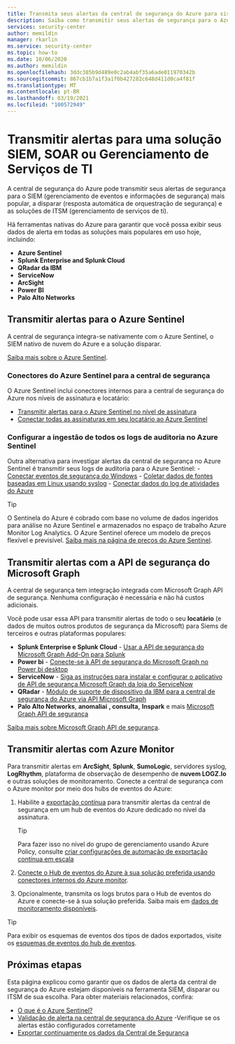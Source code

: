 ```yaml
---
title: Transmita seus alertas da central de segurança do Azure para sistemas SIEM (gerenciamento de eventos e informações de segurança) e outras soluções de monitoramento
description: Saiba como transmitir seus alertas de segurança para o Azure Sentinel, SIEMs de terceiros, disparar ou soluções de ITSM
services: security-center
author: memildin
manager: rkarlin
ms.service: security-center
ms.topic: how-to
ms.date: 10/06/2020
ms.author: memildin
ms.openlocfilehash: 3ddc385b9d489e0c2ab4abf35a6ade011970342b
ms.sourcegitcommit: 867cb1b7a1f3a1f0b427282c648d411d0ca4f81f
ms.translationtype: MT
ms.contentlocale: pt-BR
ms.lasthandoff: 03/19/2021
ms.locfileid: "100572949"
---
```

# <a name="stream-alerts-to-a-siem-soar-or-it-service-management-solution"></a>Transmitir alertas para uma solução SIEM, SOAR ou Gerenciamento de Serviços de TI

A central de segurança do Azure pode transmitir seus alertas de segurança para o SIEM (gerenciamento de eventos e informações de segurança) mais popular, a disparar (resposta automática de orquestração de segurança) e as soluções de ITSM (gerenciamento de serviços de ti).

Há ferramentas nativas do Azure para garantir que você possa exibir seus dados de alerta em todas as soluções mais populares em uso hoje, incluindo:

- **Azure Sentinel**
- **Splunk Enterprise and Splunk Cloud**
- **QRadar da IBM**
- **ServiceNow**
- **ArcSight**
- **Power BI**
- **Palo Alto Networks**

## <a name="stream-alerts-to-azure-sentinel"></a>Transmitir alertas para o Azure Sentinel 

A central de segurança integra-se nativamente com o Azure Sentinel, o SIEM nativo de nuvem do Azure e a solução disparar. 

[Saiba mais sobre o Azure Sentinel](../sentinel/overview.md).

### <a name="azure-sentinels-connectors-for-security-center"></a>Conectores do Azure Sentinel para a central de segurança

O Azure Sentinel inclui conectores internos para a central de segurança do Azure nos níveis de assinatura e locatário:

- [Transmitir alertas para o Azure Sentinel no nível de assinatura](../sentinel/connect-azure-security-center.md)
- [Conectar todas as assinaturas em seu locatário ao Azure Sentinel](https://techcommunity.microsoft.com/t5/azure-sentinel/azure-security-center-auto-connect-to-sentinel/ba-p/1387539) 

### <a name="configure-ingestion-of-all-audit-logs-into-azure-sentinel"></a>Configurar a ingestão de todos os logs de auditoria no Azure Sentinel 

Outra alternativa para investigar alertas da central de segurança no Azure Sentinel é transmitir seus logs de auditoria para o Azure Sentinel:
    - [Conectar eventos de segurança do Windows](../sentinel/connect-windows-security-events.md)
    - [Coletar dados de fontes baseadas em Linux usando syslog](../sentinel/connect-syslog.md)
    - [Conectar dados do log de atividades do Azure](../sentinel/connect-azure-activity.md)

> [!TIP]
> O Sentinela do Azure é cobrado com base no volume de dados ingeridos para análise no Azure Sentinel e armazenados no espaço de trabalho Azure Monitor Log Analytics. O Azure Sentinel oferece um modelo de preços flexível e previsível. [Saiba mais na página de preços do Azure Sentinel](https://azure.microsoft.com/pricing/details/azure-sentinel/).


## <a name="stream-alerts-with-microsoft-graph-security-api"></a>Transmitir alertas com a API de segurança do Microsoft Graph

A central de segurança tem integração integrada com Microsoft Graph API de segurança. Nenhuma configuração é necessária e não há custos adicionais. 

Você pode usar essa API para transmitir alertas de todo o seu **locatário** (e dados de muitos outros produtos de segurança da Microsoft) para Siems de terceiros e outras plataformas populares:

- **Splunk Enterprise e Splunk Cloud**  -  [Usar a API de segurança do Microsoft Graph Add-On para Splunk](https://splunkbase.splunk.com/app/4564/) 
- **Power bi**  -  [Conecte-se à API de segurança do Microsoft Graph no Power bi desktop](/power-bi/connect-data/desktop-connect-graph-security)
- **ServiceNow**  -  [Siga as instruções para instalar e configurar o aplicativo de API de segurança Microsoft Graph da loja do ServiceNow](https://docs.servicenow.com/bundle/orlando-security-management/page/product/secops-integration-sir/secops-integration-ms-graph/task/ms-graph-install.html)
- **QRadar**  -  [Módulo de suporte de dispositivo da IBM para a central de segurança do Azure via API Microsoft Graph](https://www.ibm.com/support/knowledgecenter/SS42VS_DSM/com.ibm.dsm.doc/c_dsm_guide_ms_azure_security_center_overview.html) 
- **Palo Alto Networks**, **anomaliai** **, consulta,** **Inspark** e mais [Microsoft Graph API de segurança](https://www.microsoft.com/security/business/graph-security-api#office-MultiFeatureCarousel-09jr2ji)

[Saiba mais sobre Microsoft Graph API de segurança](https://www.microsoft.com/security/business/graph-security-api).


## <a name="stream-alerts-with-azure-monitor"></a>Transmitir alertas com Azure Monitor 

Para transmitir alertas em **ArcSight**, **Splunk**, **SumoLogic**, servidores syslog, **LogRhythm**, plataforma de observação de desempenho de **nuvem LOGZ.Io** e outras soluções de monitoramento. Conecte a central de segurança com o Azure monitor por meio dos hubs de eventos do Azure:

1. Habilite a [exportação contínua](continuous-export.md) para transmitir alertas da central de segurança em um hub de eventos do Azure dedicado no nível da assinatura. 
    > [!TIP]
    > Para fazer isso no nível do grupo de gerenciamento usando Azure Policy, consulte [criar configurações de automação de exportação contínua em escala](continuous-export.md?tabs=azure-policy#configure-continuous-export-at-scale-using-the-supplied-policies)

1. [Conecte o Hub de eventos do Azure à sua solução preferida usando conectores internos do Azure monitor](../azure-monitor/essentials/stream-monitoring-data-event-hubs.md#partner-tools-with-azure-monitor-integration).

1. Opcionalmente, transmita os logs brutos para o Hub de eventos do Azure e conecte-se à sua solução preferida. Saiba mais em [dados de monitoramento disponíveis](../azure-monitor/essentials/stream-monitoring-data-event-hubs.md#monitoring-data-available).

> [!TIP]
> Para exibir os esquemas de eventos dos tipos de dados exportados, visite os [esquemas de eventos do hub de eventos](https://aka.ms/ASCAutomationSchemas).


## <a name="next-steps"></a>Próximas etapas

Esta página explicou como garantir que os dados de alerta da central de segurança do Azure estejam disponíveis na ferramenta SIEM, disparar ou ITSM de sua escolha. Para obter materiais relacionados, confira:

- [O que é o Azure Sentinel?](../sentinel/overview.md)
- [Validação de alerta na central de segurança do Azure](security-center-alert-validation.md) -Verifique se os alertas estão configurados corretamente
- [Exportar continuamente os dados da Central de Segurança](continuous-export.md)